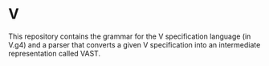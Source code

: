 # V

This repository contains the grammar for the V specification language (in V.g4) and a parser that converts a given V specification into an intermediate representation called VAST.